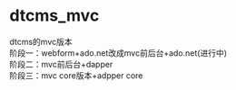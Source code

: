 # dtcms_mvc
 dtcms的mvc版本<br />
 阶段一：webform+ado.net改成mvc前后台+ado.net(进行中) <br />
 阶段二：mvc前后台+dapper<br />
 阶段三：mvc core版本+adpper core<br />
